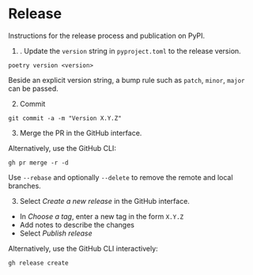 # Release

Instructions for the release process and publication on PyPI.

1. . Update the `version` string in `pyproject.toml` to the release version.
```
poetry version <version>
```
Beside an explicit version string, a bump rule such as `patch`, `minor`, `major`
can be passed.

2. Commit
```
git commit -a -m "Version X.Y.Z"
```

3. Merge the PR in the GitHub interface.

Alternatively, use the GitHub CLI:
```
gh pr merge -r -d
```
Use `--rebase` and optionally `--delete` to remove the remote and local branches.

3. Select *Create a new release* in the GitHub interface.

* In *Choose a tag*, enter a new tag in the form `X.Y.Z`
* Add notes to describe the changes
* Select *Publish release*

Alternatively, use the GitHub CLI interactively:
```
gh release create
```
